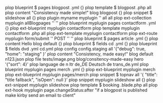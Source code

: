 plop blueprint $ pages blogpost .yml {}
plop template $ blogpost .php all
plop content "Consistency made simple!" blog blogpost {}
plop snippet $ slideshow all {}
plop plugin myname myplugin '' all all
plop ext-collection myplugin allBlogpages '' ''
plop blueprint myplugin pages contactform .yml {}
plop ext-blueprint myplugin contactform
plop template myplugin contactform .php all
plop ext-template myplugin contactform
plop ext-route myplugin form/submit '' POST '' ''
plop blueprint $ pages article .yml {}
plop content Hello blog default {}
plop blueprint $ fields cd .yml {}
plop blueprint $ fields dvd .yml cd.yml
plop config config.staging all '{"debug": true, "home": "staging" }'
plop content "Consistency, made easy!" blog default n123.json
plop file tests/image.png blog/consitency-made-easy hero '{"sort": 4}'
plop language de n ltr de_DE Deutsch de trans_de.yml
plop blueprint myplugin pages merch .yml {}
plop ext-blueprint myplugin merch
plop ext-blueprint myplugin pages/merch
plop snippet $ topnav all '{ "title": "title fallback", "isOpen": null }'
plop snippet myplugin slideshow all {}
plop ext-snippet myplugin slideshow
plop template $ booking .blade.php all
plop ext-hook myplugin page.changeStatus:after "if a blogpost is published make kirby send an email to client"
